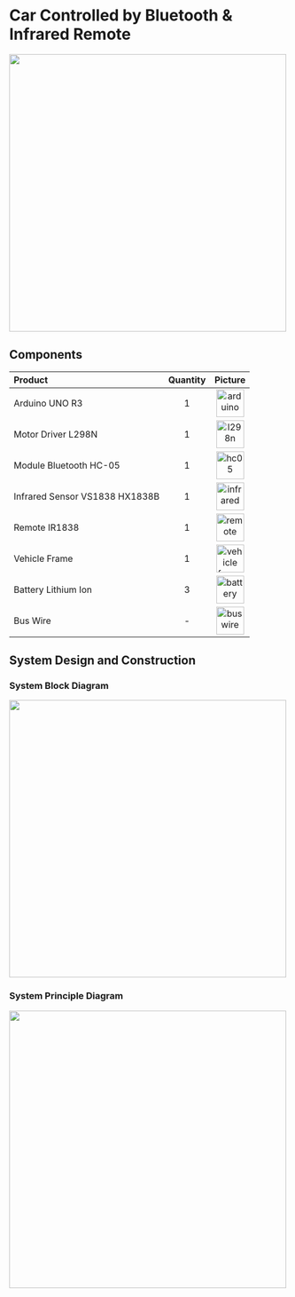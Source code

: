 # Car Controlled by Bluetooth & Infrared Remote
<img src="https://github.com/hdtruong802/Car-Controlled-by-Bluetooth-and-Infrared-Remote/assets/88237323/979440f2-35dd-4002-88d0-d387e2a0663a" width="500">

## Components
|       Product       |      Quantity        | Picture     |
| :------------|:-------------:|:-----:|
|Arduino UNO R3| 1|<img src="https://github.com/hdtruong802/Car-Controlled-by-Bluetooth-and-Infrared-Remote/assets/88237323/af2ecd53-738a-4784-a4e1-3b9046e20859" width="50" alt="arduino uno r3" />|
|Motor Driver L298N| 1|<img src="https://github.com/hdtruong802/Car-Controlled-by-Bluetooth-and-Infrared-Remote/assets/88237323/031f1cd8-c603-4ce0-ac5f-22dd8a2ec492" width="50" alt="l298n" />|
|Module Bluetooth HC-05| 1|<img src="https://github.com/hdtruong802/Car-Controlled-by-Bluetooth-and-Infrared-Remote/assets/88237323/ccd3d4f2-4233-4cfb-8d86-7844ace67704" width="50" alt="hc05" />|
|Infrared Sensor VS1838 HX1838B| 1|<img src="https://github.com/hdtruong802/Car-Controlled-by-Bluetooth-and-Infrared-Remote/assets/88237323/e939524e-6b98-4792-bfff-425bb844a8b8" width="50" alt="infrared" />|
|Remote IR1838| 1|<img src="https://github.com/hdtruong802/Car-Controlled-by-Bluetooth-and-Infrared-Remote/assets/88237323/723aaa04-215f-4b20-819c-f7fe48d1e800" width="50" alt="remote" />|
|Vehicle Frame| 1|<img src="https://github.com/hdtruong802/Car-Controlled-by-Bluetooth-and-Infrared-Remote/assets/88237323/832dea0a-6c7f-4cc1-aead-42505a452309" width="50" alt="vehicle frame" />|
|Battery Lithium Ion| 3|<img src="https://github.com/hdtruong802/Car-Controlled-by-Bluetooth-and-Infrared-Remote/assets/88237323/9367fe08-9c9c-46ac-9452-7b396027bfb8" width="50" alt="battery" />|
|Bus Wire| -|<img src="https://github.com/hdtruong802/Car-Controlled-by-Bluetooth-and-Infrared-Remote/assets/88237323/96db7454-f836-4010-974d-d414d699d1b7" width="50" alt="bus wire" />|
## System Design and Construction
### System Block Diagram
<img src="https://github.com/hdtruong802/Car-Controlled-by-Bluetooth-and-Infrared-Remote/assets/88237323/e54b239a-b60d-4385-b79c-92aff597427a" width="500">

### System Principle Diagram
<img src="https://github.com/hdtruong802/Car-Controlled-by-Bluetooth-and-Infrared-Remote/assets/88237323/52e7d803-7ec4-4633-a87a-89b6fc8935d5" width="500">




